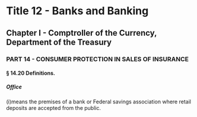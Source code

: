 
# Title 12 - Banks and Banking
## Chapter I - Comptroller of the Currency, Department of the Treasury
### PART 14 - CONSUMER PROTECTION IN SALES OF INSURANCE
#### § 14.20 Definitions.
##### Office

(i)means the premises of a bank or Federal savings association where retail deposits are accepted from the public.
